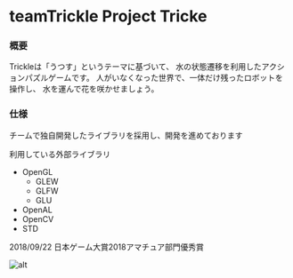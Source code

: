 teamTrickle
Project Tricke
===================
### 概要
Trickleは「うつす」というテーマに基づいて、
水の状態遷移を利用したアクションパズルゲームです。
人がいなくなった世界で、一体だけ残ったロボットを操作し、
水を運んで花を咲かせましょう。


### 仕様
チームで独自開発したライブラリを採用し、開発を進めております

利用している外部ライブラリ
* OpenGL
    * GLEW
    * GLFW
    * GLU
* OpenAL
* OpenCV
* STD

2018/09/22
 日本ゲーム大賞2018アマチュア部門優秀賞

![alt](https://user-images.githubusercontent.com/33146148/47335162-d9c06980-d6c4-11e8-823d-7fdf3924dc51.png)
